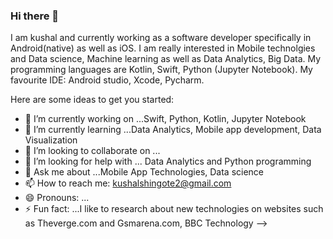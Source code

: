 ### Hi there 👋
I am kushal and currently working as a software developer specifically in Android(native) as well as iOS. I am really interested in Mobile technolgies and Data science, Machine learning as well as Data Analytics, Big Data.
My programming languages are Kotlin, Swift, Python (Jupyter Notebook).
My favourite IDE: Android studio, Xcode, Pycharm.


Here are some ideas to get you started:

- 🔭 I’m currently working on ...Swift, Python, Kotlin, Jupyter Notebook
- 🌱 I’m currently learning ...Data Analytics, Mobile app development, Data Visualization
- 👯 I’m looking to collaborate on ...
- 🤔 I’m looking for help with ... Data Analytics and Python programming
- 💬 Ask me about ...Mobile App Technologies, Data science
- 📫 How to reach me: kushalshingote2@gmail.com
- 😄 Pronouns: ...
- ⚡ Fun fact: ...I like to research about new technologies on websites such as Theverge.com and Gsmarena.com, BBC Technology
-->
